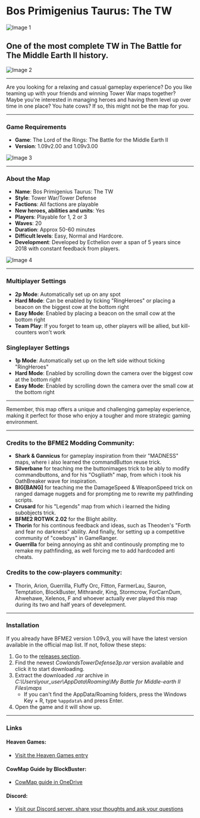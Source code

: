 # Bos Primigenius Taurus: The TW

![Image 1](https://github.com/ecthelion5109/BosPrimigeniusTaurusTheTW/blob/main/_misc/_github_images/image_1.jpg?raw=true)

## One of the most complete TW in The Battle for The Middle Earth II history.

![Image 2](https://github.com/ecthelion5109/BosPrimigeniusTaurusTheTW/blob/main/_misc/_github_images/dibujo3.PNG?raw=true)

---

Are you looking for a relaxing and casual gameplay experience? 
Do you like teaming up with your friends and winning Tower War maps together? 
Maybe you're interested in managing heroes and having them level up over time in one place? 
You hate cows?
If so, this might not be the map for you.

---

### Game Requirements

- **Game**: The Lord of the Rings: The Battle for the Middle Earth II
- **Version**: 1.09v2.00 and 1.09v3.00

![Image 3](https://github.com/ecthelion5109/BosPrimigeniusTaurusTheTW/blob/main/_misc/_github_images/dibujo1.PNG?raw=true)

---

### About the Map

- **Name**: Bos Primigenius Taurus: The TW
- **Style**: Tower War/Tower Defense
- **Factions**: All factions are playable
- **New heroes, abilities and units**: Yes
- **Players**: Playable for 1, 2 or 3
- **Waves**: 20
- **Duration**: Approx 50-60 minutes
- **Difficult levels**: Easy, Normal and Hardcore.
- **Development**: Developed by Ecthelion over a span of 5 years since 2018 with constant feedback from players.

![Image 4](https://github.com/ecthelion5109/BosPrimigeniusTaurusTheTW/blob/main/_misc/_github_images/dibujo2.PNG?raw=true)

---

### Multiplayer Settings

- **2p Mode**: Automatically set up on any spot
- **Hard Mode**: Can be enabled by ticking "RingHeroes" or placing a beacon on the biggest cow at the bottom right
- **Easy Mode**: Enabled by placing a beacon on the small cow at the bottom right
- **Team Play**: If you forget to team up, other players will be allied, but kill-counters won't work

### Singleplayer Settings

- **1p Mode**: Automatically set up on the left side without ticking "RingHeroes"
- **Hard Mode**: Enabled by scrolling down the camera over the biggest cow at the bottom right
- **Easy Mode**: Enabled by scrolling down the camera over the small cow at the bottom right

---

Remember, this map offers a unique and challenging gameplay experience,
making it perfect for those who enjoy a tougher and more strategic gaming environment.

---

### Credits to the BFME2 Modding Community:
- **Shark & Gannicus** for gameplay inspiration from their "MADNESS" maps, where i also learned the commandButton reuse trick.
- **Silverbane** for teaching me the buttonimages trick to be ably to modify commandbuttons, and for his "Osgiliath" map, from which i took his OathBreaker wave for inspiration.
- **BIG[BANG]** for teaching me the DamageSpeed & WeaponSpeed trick on ranged damage nuggets and for prompting me to rewrite my pathfinding scripts.
- **Crusard** for his "Legends" map from which i learned the hiding subobjects trick.
- **BFME2 ROTWK 2.02** for the Blight ability.
- **Thorin** for his continous feedback and ideas, such as Theoden's "Forth and fear no darkness" ability. And finally, for setting up a competitive community of "cowboys" in GameRanger.
- **Guerrilla** for being annoying as shit and continously prompting me to remake my pathfinding, as well forcing me to add hardcoded anti cheats.

### Credits to the cow-players community:
- Thorin, Arion, Guerrilla, Fluffy Orc, Fitton, FarmerLau, Sauron, Temptation, BlockBuster, Mithrandir, King, Stormcrow, ForCarnDum, Ahwehawe, Xelenos, F and whoever actually ever played this map during its two and half years of develepment.

---

### Installation

If you already have BFME2 version 1.09v3, you will have the latest version available in the official map list.
If not, follow these steps:

1. Go to the [releases section](https://github.com/ecthelion5109/BosPrimigeniusTaurusTheTW/releases).
2. Find the newest *CowlandsTowerDefense3p.rar* version available and click it to start downloading.
3. Extract the downloaded *.rar* archive in *C:\Users\your_user\AppData\Roaming\My Battle for Middle-earth II Files\maps*
   - If you can't find the AppData/Roaming folders, press the Windows Key + R, type `%appdata%` and press Enter.
4. Open the game and it will show up.

---

### Links

#### Heaven Games:
- [Visit the Heaven Games entry](https://bfme2.heavengames.com/downloads/showfile.php?fileid=1315)

#### CowMap Guide by BlockBuster:
- [CowMap guide in OneDrive](https://onedrive.live.com/view.aspx?resid=539A7922DAEF7B77!4890&ithint=file%2cdocx&authkey=!AJ8wFQF01hP3zKI)

#### Discord:
- [Visit our Discord server, share your thoughts and ask your questions](https://discord.gg/f2xc8nsaRs)
